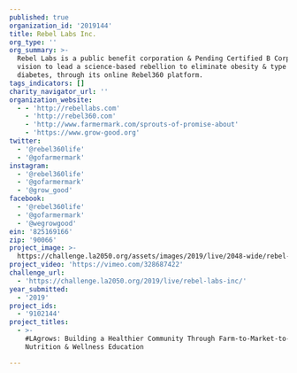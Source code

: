 ```yaml
---
published: true
organization_id: '2019144'
title: Rebel Labs Inc.
org_type: ''
org_summary: >-
  Rebel Labs is a public benefit corporation & Pending Certified B Corp with a
  vision to lead a science-based rebellion to eliminate obesity & type 2
  diabetes, through its online Rebel360 platform.
tags_indicators: []
charity_navigator_url: ''
organization_website:
  - - 'http://rebellabs.com'
    - 'http://rebel360.com'
    - 'http://www.farmermark.com/sprouts-of-promise-about'
    - 'https://www.grow-good.org'
twitter:
  - '@rebel360life'
  - '@gofarmermark'
instagram:
  - '@rebel360life'
  - '@gofarmermark'
  - '@grow_good'
facebook:
  - '@rebel360life'
  - '@gofarmermark'
  - '@wegrowgood'
ein: '825169166'
zip: '90066'
project_image: >-
  https://challenge.la2050.org/assets/images/2019/live/2048-wide/rebel-labs-inc.jpg
project_video: 'https://vimeo.com/328687422'
challenge_url:
  - 'https://challenge.la2050.org/2019/live/rebel-labs-inc/'
year_submitted:
  - '2019'
project_ids:
  - '9102144'
project_titles:
  - >-
    #LAgrows: Building a Healthier Community Through Farm-to-Market-to-Table
    Nutrition & Wellness Education

---
```

